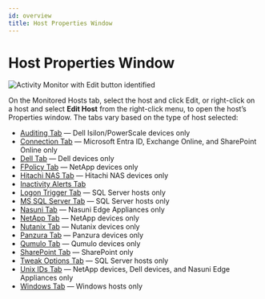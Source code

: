 ```yaml
---
id: overview
title: Host Properties Window
---
```


# Host Properties Window

![Activity Monitor with Edit button identified ](/img/activitymonitor/admin/HostPropertiesOverview.png "Activity Monitor with Edit button identified ")

On the Monitored Hosts tab, select the host and click Edit, or right-click on a host and select **Edit Host** from the right-click menu, to open the host’s Properties window. The tabs vary based on the type of host selected:

- [Auditing Tab](Auditing.md "Auditing Tab") — Dell Isilon/PowerScale devices only
- [Connection Tab](Connection.md "Connection Tab") — Microsoft Entra ID, Exchange Online, and SharePoint Online only
- [Dell Tab](Dell.md "Dell Tab") — Dell devices only
- [FPolicy Tab](FPolicy.md "FPolicy Tab") — NetApp devices only
- [Hitachi NAS Tab](HitachiNAS.md "Hitachi NAS Tab") — Hitachi NAS devices only
- [Inactivity Alerts Tab](InactivityAlerts.md "Inactivity Alerts Tab")
- [Logon Trigger Tab](LogonTrigger.md "Logon Trigger Tab") — SQL Server hosts only
- [MS SQL Server Tab](MSSQLServer.md "MS SQL Server Tab") — SQL Server hosts only
- [Nasuni Tab](Nasuni.md "Nasuni Tab") — Nasuni Edge Appliances only
- [NetApp Tab](NetApp.md "NetApp Tab") — NetApp devices only
- [Nutanix Tab](Nutanix.md "Nutanix Tab") — Nutanix devices only
- [Panzura Tab](Panzura.md "Panzura Tab") — Panzura devices only
- [Qumulo Tab](Qumulo.md "Qumulo Tab") — Qumulo devices only
- [SharePoint Tab](SharePoint.md "SharePoint Tab") — SharePoint only
- [Tweak Options Tab](TweakOptions.md "Tweak Options Tab") — SQL Server hosts only
- [Unix IDs Tab](UnixIDs.md "Unix IDs Tab") — NetApp devices, Dell devices, and Nasuni Edge Appliances only
- [Windows Tab](Windows.md "Windows Tab") — Windows hosts only